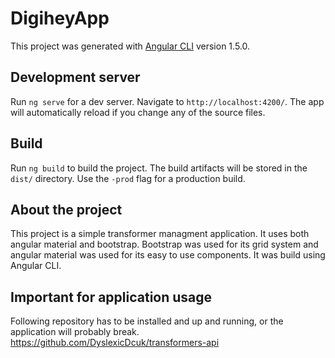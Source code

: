 # DigiheyApp

This project was generated with [Angular CLI](https://github.com/angular/angular-cli) version 1.5.0.

## Development server

Run `ng serve` for a dev server. Navigate to `http://localhost:4200/`. The app will automatically reload if you change any of the source files.

## Build

Run `ng build` to build the project. The build artifacts will be stored in the `dist/` directory. Use the `-prod` flag for a production build.

## About the project

This project is a simple transformer managment application. It uses both angular material and bootstrap. Bootstrap was used for its grid system and angular material was used for its easy to use components. It was build using Angular CLI.

## Important for application usage

Following repository has to be installed and up and running, or the application will probably break.
https://github.com/DyslexicDcuk/transformers-api
